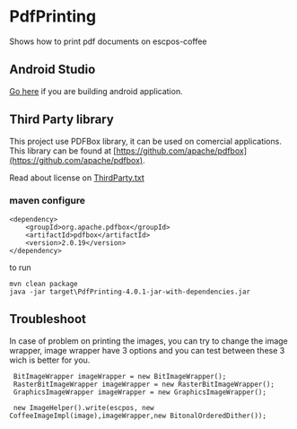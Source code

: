 # PdfPrinting
Shows how to print pdf documents on escpos-coffee

## Android Studio
[Go here](../pdfprintingandroid) if you are building android application.

## Third Party library
This project use PDFBox library, it can be used on comercial applications.
This library can be found at [https://github.com/apache/pdfbox](https://github.com/apache/pdfbox). 

Read about license on [ThirdParty.txt](https://github.com/anastaciocintra/escpos-coffee-samples/blob/master/miscellaneous/PdfPrinting/ThirdParty.txt)
 
 ### maven configure 
```
<dependency>
    <groupId>org.apache.pdfbox</groupId>
    <artifactId>pdfbox</artifactId>
    <version>2.0.19</version>
</dependency>
```


to run
```
mvn clean package
java -jar target\PdfPrinting-4.0.1-jar-with-dependencies.jar
```
 
 
 ## Troubleshoot 
 In case of problem on printing the images, you can try to change the image wrapper, 
 image wrapper have 3 options and you can test between these 3 wich is better for you.

```
 BitImageWrapper imageWrapper = new BitImageWrapper();
 RasterBitImageWrapper imageWrapper = new RasterBitImageWrapper();
 GraphicsImageWrapper imageWrapper = new GraphicsImageWrapper();
 
 new ImageHelper().write(escpos, new CoffeeImageImpl(image),imageWrapper,new BitonalOrderedDither());
```
